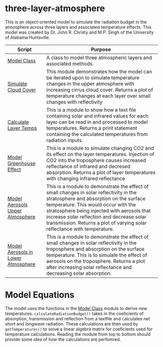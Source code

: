 # three-layer-atmosphere

This is an object-oriented model to simulate the radiation budget in the atmosphere across three layers and associated temperature effects. This model was created by Dr. John R. Christy and M.P. Singh of the University of Alabama Huntsville. 

| Script         | Purpose     |
| ---------------| ------------|
| [Model Class](https://github.com/Corey4005/three-layer-atmosphere/blob/main/model/modelEquations.py) | A class to model three atmospheric layers and associated methods. |
| [Simulate Cloud Cover](https://github.com/Corey4005/three-layer-atmosphere/blob/main/model/model_cirrus_clouds.py) | This module demonstrates how the model can be iterated upon to simulate temperature changes in the upper atmosphere with increasing cirrus cloud cover. Returns a plot of temperature changes at each layer over small changes with reflectivity |
| [Calculate Layer Temps](https://github.com/Corey4005/three-layer-atmosphere/blob/main/model/model_temps_with_input.py) | This is a module to show how a text file containing solar and infrared values for each layer can be read in and processed to model temperatures. Returns a print statement containing the calculated temperatures from radiation inputs. |
| [Model Greenhouse Effect](https://github.com/Corey4005/three-layer-atmosphere/blob/main/model/model_varying_CO2.py) | This is a module to simulate changing CO2 and its effect on the layer temperatures. Injection of CO2 into the troposphere causes increased reflectance of infrared and decresed absorption. Returns a plot of layer temperatures with changing infrared reflectance |
| [Model Aerosols Upper Atmosphere](https://github.com/Corey4005/three-layer-atmosphere/blob/main/model/model_varying_L1_reflectance.py) | This is a module to demonstrate the effect of small changes in solar reflectivity in the stratosphere and absorption on the surface temperature. This would occur with the stratosphere being injected with aerosols that increase solar reflection and decrease solar transmission. Returns a plot of varying solar reflectance with temperature. | 
| [Model Aerosols in Lower Atmosphere](https://github.com/Corey4005/three-layer-atmosphere/blob/main/model/model_varying_L2_reflectance.py) | This is a module to demonstrate the effect of small changes in solar reflectivity in the troposphere and absorption on the surface temperature. This is to simulate the effect of aerosols on the troposphere. Returns a plot after increasing solar reflectance and decreasing solar absorption. |


# Model Equations 

The model uses the functions in the [Model Class](https://github.com/Corey4005/three-layer-atmosphere/blob/main/model/modelEquations.py) module to derive new temperatures. `calculateRadiationBudget()` takes in the coeficients of absorption, transmission and reflection from a textfile and calculates net short and longwave radiation. These calculations are then used by `getTemperatures()` to solve a linear algebra matrix for coeficients used for temperature calculations. Reading the module from top to bottom should provide some idea of how the calculations are perfomred. 


